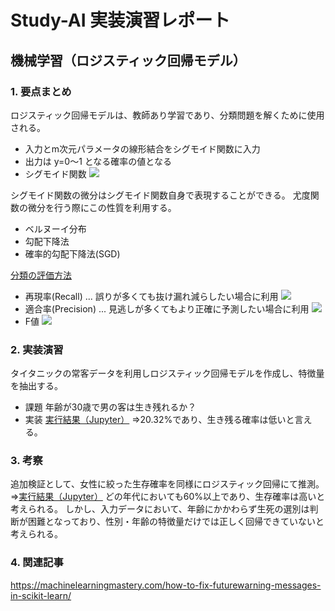 # Study-AI 実装演習レポート
## 機械学習（ロジスティック回帰モデル）
### 1. 要点まとめ

ロジスティック回帰モデルは、教師あり学習であり、分類問題を解くために使用される。
- 入力とm次元パラメータの線形結合をシグモイド関数に入力
- 出力は y=0～1 となる確率の値となる
- シグモイド関数
  <img src="https://render.githubusercontent.com/render/math?math=\sigma(x)=\frac{1}{1%2b\rm{exp}(\it{-ax})}" />

シグモイド関数の微分はシグモイド関数自身で表現することができる。
尤度関数の微分を行う際にこの性質を利用する。
- ベルヌーイ分布
- 勾配下降法
- 確率的勾配下降法(SGD)



<u>分類の評価方法</u>
- 再現率(Recall) ... 誤りが多くても抜け漏れ減らしたい場合に利用
  <img src="https://render.githubusercontent.com/render/math?math=\rm{Recall=}\frac{TP}{TP%2bFN}" />
- 適合率(Precision) ... 見逃しが多くてもより正確に予測したい場合に利用
  <img src="https://render.githubusercontent.com/render/math?math=\rm{Precision}=\frac{TP}{TP%2bFP}" />
- F値
  <img src="https://render.githubusercontent.com/render/math?math=\frac{2Recall\cdot Precision}{Recall%2bPrecision}" />

### 2. 実装演習

タイタニックの常客データを利用しロジスティック回帰モデルを作成し、特徴量を抽出する。
- 課題
年齢が30歳で男の客は生き残れるか？
- 実装
[実行結果（Jupyter）](Exercises-1.ipynb)
⇒20.32%であり、生き残る確率は低いと言える。

### 3. 考察
追加検証として、女性に絞った生存確率を同様にロジスティック回帰にて推測。
⇒[実行結果（Jupyter）](Exercises-2.ipynb)
どの年代においても60%以上であり、生存確率は高いと考えられる。
しかし、入力データにおいて、年齢にかかわらず生死の選別は判断が困難となっており、性別・年齢の特徴量だけでは正しく回帰できていないと考えられる。

### 4. 関連記事

https://machinelearningmastery.com/how-to-fix-futurewarning-messages-in-scikit-learn/

